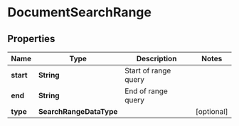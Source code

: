 

# DocumentSearchRange


## Properties

| Name | Type | Description | Notes |
|------------ | ------------- | ------------- | -------------|
|**start** | **String** | Start of range query |  |
|**end** | **String** | End of range query |  |
|**type** | **SearchRangeDataType** |  |  [optional] |



